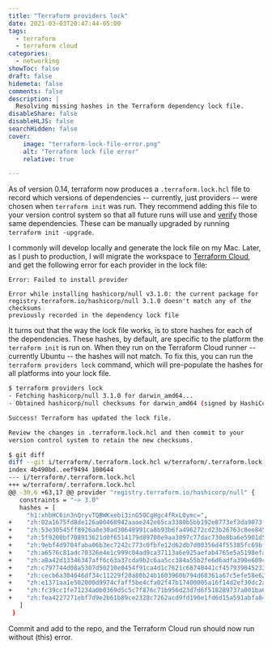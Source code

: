 ```yaml
---
title: "Terraform providers lock"
date: 2021-03-03T20:47:44-05:00
tags:
  - terraform
  - terraform cloud
categories:
  - networking
showToc: false
draft: false
hidemeta: false
comments: false
description: |
  Resolving missing hashes in the Terraform dependency lock file.
disableShare: false
disableHLJS: false
searchHidden: false
cover:
    image: "terraform-lock-file-error.png"
    alt: "Terraform lock file error"
    relative: true

---
```


As of version 0.14, terraform now produces a `.terraform.lock.hcl` file to record
which versions of dependencies -- currently, just providers -- were chosen when
`terraform init` was run.  They recommend adding this file to your version control
system so that all future runs will use and
[verify](https://www.terraform.io/docs/language/dependency-lock.html#checksum-verification)
those same dependencies.  These can be manually upgraded by running
`terraform init -upgrade`.

I commonly will develop locally and generate the lock file on my
Mac.  Later, as I push to production, I will migrate the workspace to
[Terraform Cloud](https://www.terraform.io/cloud), and get the following
error for each provider in the lock file:

```text
Error: Failed to install provider

Error while installing hashicorp/null v3.1.0: the current package for
registry.terraform.io/hashicorp/null 3.1.0 doesn't match any of the checksums
previously recorded in the dependency lock file
```

It turns out that the way the lock file works, is to store hashes for
each of the dependencies.  These hashes, by default, are specific to the
platform the `terraform init` is run on.  When they run on the Terraform
Cloud runner -- currently Ubuntu -- the hashes will not match.  To fix
this, you can run the `terraform providers lock` command, which will
pre-populate the hashes for all platforms into your lock file.

```bash
$ terraform providers lock
- Fetching hashicorp/null 3.1.0 for darwin_amd64...
- Obtained hashicorp/null checksums for darwin_amd64 (signed by HashiCorp)

Success! Terraform has updated the lock file.

Review the changes in .terraform.lock.hcl and then commit to your
version control system to retain the new checksums.
```

```bash
$ git diff
diff --git i/terraform/.terraform.lock.hcl w/terraform/.terraform.lock.hcl
index 4b490bd..eef9494 100644
--- i/terraform/.terraform.lock.hcl
+++ w/terraform/.terraform.lock.hcl
@@ -30,6 +63,17 @@ provider "registry.terraform.io/hashicorp/null" {
   constraints = "~> 3.0"
   hashes = [
     "h1:xhbHC6in3nQryvTQBWKxebi3inG5OCgHgc4fRxL0ymc=",
+    "zh:02a1675fd8de126a00460942aaae242e65ca3380b5bb192e8773ef3da9073fd2",
+    "zh:53e30545ff8926a8e30ad30648991ca8b93b6fa496272cd23b26763c8ee84515",
+    "zh:5f9200bf708913621d0f6514179d89700e9aa3097c77dac730e8ba6e5901d521",
+    "zh:9ebf4d9704faba06b3ec7242c773c0fbfe12d62db7d00356d4f55385fc69bfb2",
+    "zh:a6576c81adc70326e4e1c999c04ad9ca37113a6e925aefab4765e5a5198efa7e",
+    "zh:a8a42d13346347aff6c63a37cda9b2c6aa5cc384a55b2fe6d6adfa390e609c53",
+    "zh:c797744d08a5307d50210e0454f91ca4d1c7621c68740441cf4579390452321d",
+    "zh:cecb6a304046df34c11229f20a80b24b1603960b794d68361a67c5efe58e62b8",
+    "zh:e1371aa1e502000d9974cfaff5be4cfa02f47b17400005a16f14d2ef30dc2a70",
+    "zh:fc39cc1fe71234a0b0369d5c5c7f876c71b956d23d7d6f518289737a001ba69b",
+    "zh:fea4227271ebf7d9e2b61b89ce2328c7262acd9fd190e1fd6d15a591abfa848e",
   ]
 }
```

Commit and add to the repo, and the Terraform Cloud run should now run
without (this) error.
